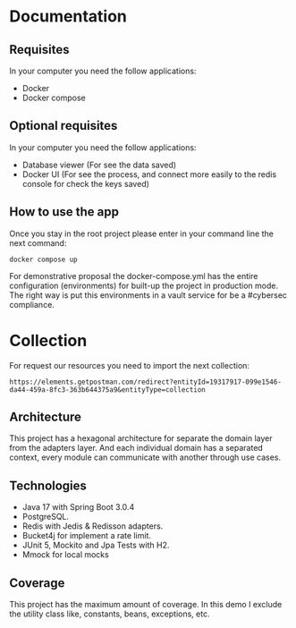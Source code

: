 # Documentation

## Requisites

In your computer you need the follow applications:

- Docker
- Docker compose

## Optional requisites

In your computer you need the follow applications:

- Database viewer (For see the data saved)
- Docker UI (For see the process, and connect more easily to the redis console for check the keys saved)

## How to use the app

Once you stay in the root project please enter in your command line the next command:

```
docker compose up
```

For demonstrative proposal the docker-compose.yml has the entire configuration (environments) for built-up the project in production mode. The right way is put this environments in a vault service for be a #cybersec compliance.

# Collection

For request our resources you need to import the next collection:
```
https://elements.getpostman.com/redirect?entityId=19317917-099e1546-da44-459a-8fc3-363b644375a9&entityType=collection
```

## Architecture

This project has a hexagonal architecture for separate the domain layer from the adapters layer. And each individual domain has a separated context, every module can communicate with another through use cases.

## Technologies

- Java 17 with Spring Boot 3.0.4
- PostgreSQL.
- Redis with Jedis & Redisson adapters.
- Bucket4j for implement a rate limit.
- JUnit 5, Mockito and Jpa Tests with H2.
- Mmock for local mocks

## Coverage

This project has the maximum amount of coverage. In this demo I exclude the utility class like, constants, beans, exceptions, etc.